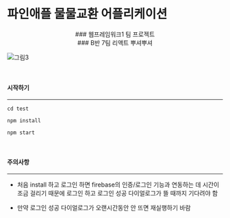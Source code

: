 # 파인애플 물물교환 어플리케이션

<center>### 웹프레임워크1 팀 프로젝트</center>

<center>### B반 7팀 리액트 뿌셔뿌셔</center>

![그림3](https://github.com/JiYun1101/Bomb-Barter-application/assets/91119322/32366fc4-f85b-4bdb-b246-fd8eaba7970f)

<br/>
  
#### 시작하기

---

```
cd test

npm install

npm start

```

<br/>

#### 주의사항

---

- 처음 install 하고 로그인 하면 firebase의 인증/로그인 기능과 연동하는 데 시간이 조금 걸리기 때문에
  로그인 하고 로그인 성공 다이얼로그가 뜰 때까지 기다려야 함

- 만약 로그인 성공 다이얼로그가 오랜시간동안 안 뜨면 재실행하기 바람
